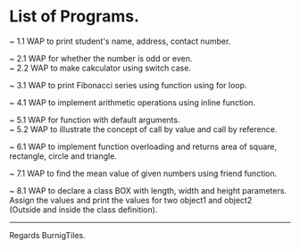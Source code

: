 # List of Programs.

~  1.1  WAP to print student's name, address, contact number.

~  2.1	WAP for whether the number is odd or even.    
~  2.2	WAP to make cakculator using switch case.

~  3.1	WAP to print Fibonacci series using function using for loop.

~  4.1	WAP to implement arithmetic operations using inline function.

~  5.1	WAP for function with default arguments.   
~  5.2	WAP to illustrate the concept of call by value and call by reference.

~  6.1	WAP to implement function overloading and returns area of square,    
	rectangle, circle and triangle.

~  7.1	WAP to find the mean value of given numbers using friend function.

~  8.1	WAP to declare a class BOX with length, width and height parameters.   
        Assign the values and print the values for two object1 and object2   
        (Outside and inside the class definition).

---
Regards BurnigTiles. 
